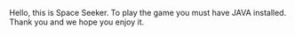 Hello, this is Space Seeker. To play the game you must have JAVA installed. Thank you and we hope you enjoy it.

